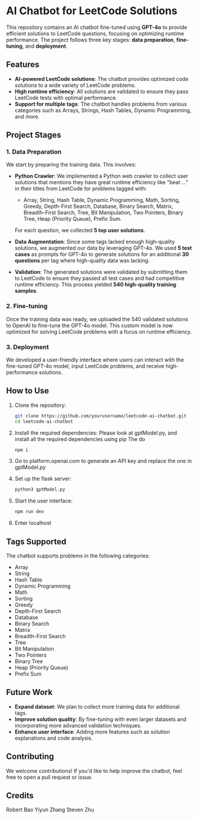 # AI Chatbot for LeetCode Solutions

This repository contains an AI chatbot fine-tuned using **GPT-4o** to provide efficient solutions to LeetCode questions, focusing on optimizing runtime performance. The project follows three key stages: **data preparation**, **fine-tuning**, and **deployment**.

## Features
- **AI-powered LeetCode solutions**: The chatbot provides optimized code solutions to a wide variety of LeetCode problems.
- **High runtime efficiency**: All solutions are validated to ensure they pass LeetCode tests with optimal performance.
- **Support for multiple tags**: The chatbot handles problems from various categories such as Arrays, Strings, Hash Tables, Dynamic Programming, and more.

## Project Stages

### 1. Data Preparation
We start by preparing the training data. This involves:
- **Python Crawler**: We implemented a Python web crawler to collect user solutions that mentions they have great runtime efficiency like "beat ..." in their titles from LeetCode for problems tagged with:
  - Array, String, Hash Table, Dynamic Programming, Math, Sorting, Greedy, Depth-First Search, Database, Binary Search, Matrix, Breadth-First Search, Tree, Bit Manipulation, Two Pointers, Binary Tree, Heap (Priority Queue), Prefix Sum.
  
  For each question, we collected **5 top user solutions**.

- **Data Augmentation**: Since some tags lacked enough high-quality solutions, we augmented our data by leveraging GPT-4o. We used **5 test cases** as prompts for GPT-4o to generate solutions for an additional **30 questions** per tag where high-quality data was lacking.

- **Validation**: The generated solutions were validated by submitting them to LeetCode to ensure they passed all test cases and had competitive runtime efficiency. This process yielded **540 high-quality training samples**.

### 2. Fine-tuning
Once the training data was ready, we uploaded the 540 validated solutions to OpenAI to fine-tune the GPT-4o model. This custom model is now optimized for solving LeetCode problems with a focus on runtime efficiency.

### 3. Deployment
We developed a user-friendly interface where users can interact with the fine-tuned GPT-4o model, input LeetCode problems, and receive high-performance solutions.

## How to Use
1. Clone the repository:
    ```bash
    git clone https://github.com/yourusername/leetcode-ai-chatbot.git
    cd leetcode-ai-chatbot
    ```
    
2. Install the required dependencies:
   Please look at gptModel.py, and install all the required dependencies using pip
   The do
   ```bash
   npm i
   ```
   
3. Go to platform.openai.com to generate an API key and replace the one in gptModel.py

   
4. Set up the flask server:
    ```bash
    python3 gptModel.py
    ```
    
5. Start the user interface:
   ```bash
   npm run dev
   ```
   
6. Enter localhost



## Tags Supported
The chatbot supports problems in the following categories:
- Array
- String
- Hash Table
- Dynamic Programming
- Math
- Sorting
- Greedy
- Depth-First Search
- Database
- Binary Search
- Matrix
- Breadth-First Search
- Tree
- Bit Manipulation
- Two Pointers
- Binary Tree
- Heap (Priority Queue)
- Prefix Sum

## Future Work
- **Expand dataset**: We plan to collect more training data for additional tags.
- **Improve solution quality**: By fine-tuning with even larger datasets and incorporating more advanced validation techniques.
- **Enhance user interface**: Adding more features such as solution explanations and code analysis.

## Contributing
We welcome contributions! If you'd like to help improve the chatbot, feel free to open a pull request or issue.

## Credits
Robert Bao
Yiyun Zhang
Steven Zhu


